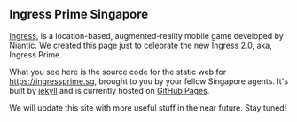 Ingress Prime Singapore
---

[Ingress](https://ingress.com/), is a location-based, augmented-reality mobile game developed by Niantic.
We created this page just to celebrate the new Ingress 2.0, aka, Ingress Prime.

What you see here is the source code for the static web for https://ingressprime.sg,
brought to you by your fellow Singapore agents. It's built by [jekyll](https://jekyllrb.com/) and is
currently hosted on [GitHub Pages](https://pages.github.com).

We will update this site with more useful stuff in the near future. Stay tuned!
